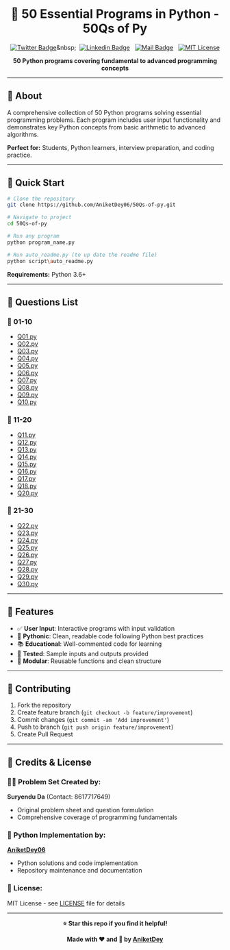 <div align="center">

# 🐍 50 Essential Programs in Python - 50Qs of Py
</div>

<div align="center">



[![Twitter Badge](https://img.shields.io/badge/-@AniketDey_-1ca0f1?style=social&labelColor=red&logo=x&logoColor=black&link=https://twitter.com/devwithjay)](https://twitter.com/AniketDey_)&nbsp;&nbsp;
[![Linkedin Badge](https://img.shields.io/badge/@AniketDey-0e76a8)](https://www.linkedin.com/in/aniket-dey-/)&nbsp;&nbsp;
[![Mail Badge](https://img.shields.io/badge/-meaniketdey@gamil.com-c0392b?style=flat&labelColor=c0392b&logo=gmail&logoColor=pink)](mailto:meaniketdey@gamil.com)&nbsp;&nbsp;
[![MIT License](https://img.shields.io/badge/License-MIT-green.svg)](https://choosealicense.com/licenses/mit/)


**50 Python programs covering fundamental to advanced programming concepts**

</div>

---

## 📖 About

A comprehensive collection of 50 Python programs solving essential programming problems. Each program includes user input functionality and demonstrates key Python concepts from basic arithmetic to advanced algorithms.

**Perfect for:** Students, Python learners, interview preparation, and coding practice.

---

## 🚀 Quick Start

```bash
# Clone the repository
git clone https://github.com/AniketDey06/50Qs-of-py.git

# Navigate to project
cd 50Qs-of-py

# Run any program
python program_name.py

# Run auto_readme.py (to up date the readme file)
python script\auto_readme.py

```

**Requirements:** Python 3.6+

---

## 🐍 Questions List

### 📁 01-10
- [Q01.py](01-10/Q01.py)
- [Q02.py](01-10/Q02.py)
- [Q03.py](01-10/Q03.py)
- [Q04.py](01-10/Q04.py)
- [Q05.py](01-10/Q05.py)
- [Q06.py](01-10/Q06.py)
- [Q07.py](01-10/Q07.py)
- [Q08.py](01-10/Q08.py)
- [Q09.py](01-10/Q09.py)
- [Q10.py](01-10/Q10.py)

### 📁 11-20
- [Q11.py](11-20/Q11.py)
- [Q12.py](11-20/Q12.py)
- [Q13.py](11-20/Q13.py)
- [Q14.py](11-20/Q14.py)
- [Q15.py](11-20/Q15.py)
- [Q16.py](11-20/Q16.py)
- [Q17.py](11-20/Q17.py)
- [Q18.py](11-20/Q18.py)
- [Q20.py](11-20/Q20.py)

### 📁 21-30
- [Q22.py](21-30/Q22.py)
- [Q23.py](21-30/Q23.py)
- [Q24.py](21-30/Q24.py)
- [Q25.py](21-30/Q25.py)
- [Q26.py](21-30/Q26.py)
- [Q27.py](21-30/Q27.py)
- [Q28.py](21-30/Q28.py)
- [Q29.py](21-30/Q29.py)
- [Q30.py](21-30/Q30.py)

---

## 🌟 Features

- ✅ **User Input**: Interactive programs with input validation
- 🐍 **Pythonic**: Clean, readable code following Python best practices
- 📚 **Educational**: Well-commented code for learning
- 🧪 **Tested**: Sample inputs and outputs provided
- 🔄 **Modular**: Reusable functions and clean structure

---

## 🤝 Contributing

1. Fork the repository
2. Create feature branch (`git checkout -b feature/improvement`)
3. Commit changes (`git commit -am 'Add improvement'`)
4. Push to branch (`git push origin feature/improvement`)
5. Create Pull Request

---

## 📝 Credits & License

### 👨‍💻 **Problem Set Created by:**
**Suryendu Da** (Contact: 8617717649)
- Original problem sheet and question formulation
- Comprehensive coverage of programming fundamentals

### 🐍 **Python Implementation by:**
**[AniketDey06](https://github.com/AniketDey06)**
- Python solutions and code implementation
- Repository maintenance and documentation

### 📄 **License:**
MIT License - see [LICENSE](LICENSE) file for details

---

<div align="center">

**⭐ Star this repo if you find it helpful!**

**Made with ❤️ and 🐍 by [AniketDey](https://aniketdey.vercel.app)**

</div>
